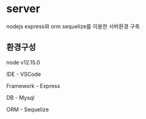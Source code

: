 # server
nodejs express와 orm sequelize를 이용한 서버환경 구축

## 환경구성
node v12.15.0

IDE - VSCode

Framework - Express

DB - Mysql

ORM - Sequelize
